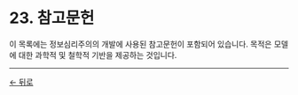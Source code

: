 # 23. 참고문헌

이 목록에는 정보심리주의의 개발에 사용된 참고문헌이 포함되어 있습니다. 목적은 모델에 대한 과학적 및 철학적 기반을 제공하는 것입니다.

---
<div class="navigation-links">
<a href="22_변경_기록.md" class="nav-link prev-link">← 뒤로</a>
</div>
